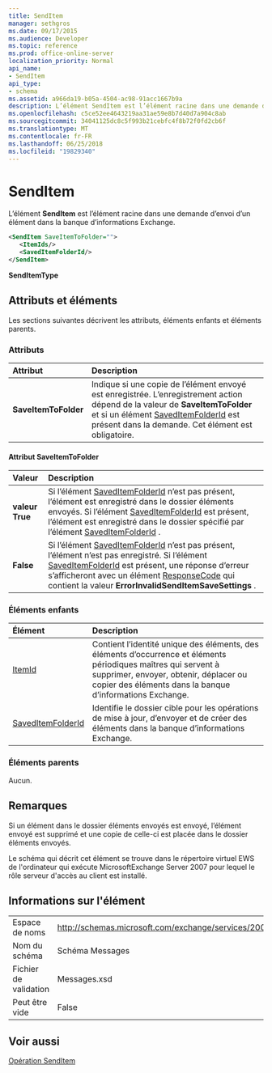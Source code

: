 ```yaml
---
title: SendItem
manager: sethgros
ms.date: 09/17/2015
ms.audience: Developer
ms.topic: reference
ms.prod: office-online-server
localization_priority: Normal
api_name:
- SendItem
api_type:
- schema
ms.assetid: a966da19-b05a-4504-ac98-91acc1667b9a
description: L’élément SendItem est l’élément racine dans une demande d’envoi d’un élément dans la banque d’informations Exchange.
ms.openlocfilehash: c5ce52ee4643219aa31ae59e8b7d40d7a904c8ab
ms.sourcegitcommit: 34041125dc8c5f993b21cebfc4f8b72f0fd2cb6f
ms.translationtype: MT
ms.contentlocale: fr-FR
ms.lasthandoff: 06/25/2018
ms.locfileid: "19829340"
---
```

# <a name="senditem"></a>SendItem

L’élément **SendItem** est l’élément racine dans une demande d’envoi d’un élément dans la banque d’informations Exchange. 
  
```xml
<SendItem SaveItemToFolder="">
   <ItemIds/>
   <SavedItemFolderId/>
</SendItem>
```

 **SendItemType**
## <a name="attributes-and-elements"></a>Attributs et éléments

Les sections suivantes décrivent les attributs, éléments enfants et éléments parents.
  
### <a name="attributes"></a>Attributs

|**Attribut**|**Description**|
|:-----|:-----|
|**SaveItemToFolder** <br/> |Indique si une copie de l’élément envoyé est enregistrée. L’enregistrement action dépend de la valeur de **SaveItemToFolder** et si un élément [SavedItemFolderId](saveditemfolderid.md) est présent dans la demande. Cet élément est obligatoire.  <br/> |
   
#### <a name="saveitemtofolder-attribute"></a>Attribut SaveItemToFolder

|**Valeur**|**Description**|
|:-----|:-----|
|**valeur True** <br/> |Si l’élément [SavedItemFolderId](saveditemfolderid.md) n’est pas présent, l’élément est enregistré dans le dossier éléments envoyés. Si l’élément [SavedItemFolderId](saveditemfolderid.md) est présent, l’élément est enregistré dans le dossier spécifié par l’élément [SavedItemFolderId](saveditemfolderid.md) .  <br/> |
|**False** <br/> |Si l’élément [SavedItemFolderId](saveditemfolderid.md) n’est pas présent, l’élément n’est pas enregistré. Si l’élément [SavedItemFolderId](saveditemfolderid.md) est présent, une réponse d’erreur s’afficheront avec un élément [ResponseCode](responsecode.md) qui contient la valeur **ErrorInvalidSendItemSaveSettings** .  <br/> |
   
### <a name="child-elements"></a>Éléments enfants

|**Élément**|**Description**|
|:-----|:-----|
|[ItemId](itemids.md) <br/> |Contient l’identité unique des éléments, des éléments d’occurrence et éléments périodiques maîtres qui servent à supprimer, envoyer, obtenir, déplacer ou copier des éléments dans la banque d’informations Exchange.  <br/> |
|[SavedItemFolderId](saveditemfolderid.md) <br/> |Identifie le dossier cible pour les opérations de mise à jour, d’envoyer et de créer des éléments dans la banque d’informations Exchange.  <br/> |
   
### <a name="parent-elements"></a>Éléments parents

Aucun.
  
## <a name="remarks"></a>Remarques

Si un élément dans le dossier éléments envoyés est envoyé, l’élément envoyé est supprimé et une copie de celle-ci est placée dans le dossier éléments envoyés.
  
Le schéma qui décrit cet élément se trouve dans le répertoire virtuel EWS de l'ordinateur qui exécute MicrosoftExchange Server 2007 pour lequel le rôle serveur d'accès au client est installé.
  
## <a name="element-information"></a>Informations sur l'élément

|||
|:-----|:-----|
|Espace de noms  <br/> |http://schemas.microsoft.com/exchange/services/2006/messages  <br/> |
|Nom du schéma  <br/> |Schéma Messages  <br/> |
|Fichier de validation  <br/> |Messages.xsd  <br/> |
|Peut être vide  <br/> |False  <br/> |
   
## <a name="see-also"></a>Voir aussi



[Opération SendItem](senditem-operation.md)


